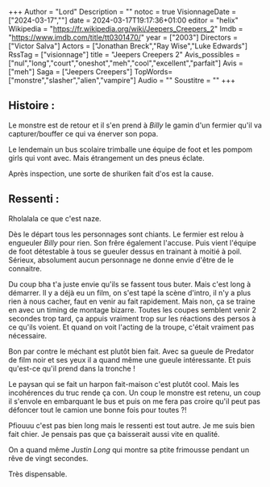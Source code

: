+++
Author = "Lord"
Description = ""
notoc = true
VisionnageDate = ["2024-03-17",""]
date = 2024-03-17T19:17:36+01:00
editor = "helix"
Wikipedia = "https://fr.wikipedia.org/wiki/Jeepers_Creepers_2"
Imdb = "https://www.imdb.com/title/tt0301470/"
year = ["2003"]
Directors = ["Victor Salva"]
Actors = ["Jonathan Breck","Ray Wise","Luke Edwards"]
RssTag = ["visionnage"]
title = "Jeepers Creepers 2"
Avis_possibles = ["nul","long","court","oneshot","meh","cool","excellent","parfait"]
Avis = ["meh"] 
Saga = ["Jeepers Creepers"]
TopWords=["monstre","slasher","alien","vampire"]
Audio = ""
Soustitre = ""
+++
## Histoire :
Le monstre est de retour et il s'en prend à *Billy* le gamin d'un fermier qu'il va capturer/bouffer ce qui va énerver son popa.

Le lendemain un bus scolaire trimballe une équipe de foot et les pompom girls qui vont avec.
Mais étrangement un des pneus éclate.

Après inspection, une sorte de shuriken fait d'os est la cause. 

## Ressenti :
Rholalala ce que c'est naze.

Dès le départ tous les personnages sont chiants.
Le fermier est relou à engueuler *Billy* pour rien.
Son frêre également l'accuse.
Puis vient l'équipe de foot détestable à tous se gueuler dessus en trainant à moitié à poil.
Sérieux, absolument aucun personnage ne donne envie d'être de le connaitre.

Du coup bha t'a juste envie qu'ils se fassent tous buter.
Mais c'est long à démarrer.
Il y a déjà eu un film, on s'est tapé la scène d'intro, il n'y a plus rien à nous cacher, faut en venir au fait rapidement.
Mais non, ça se traine en avec un timing de montage bizarre.
Toutes les coupes semblent venir 2 secondes trop tard, ça appuis vraiment trop sur les réactions des persos à ce qu'ils voient.
Et quand on voit l'acting de la troupe, c'était vraiment pas nécessaire.

Bon par contre le méchant est plutôt bien fait.
Avec sa gueule de Predator de film noir et ses yeux il a quand même une gueule intéressante.
Et puis qu'est-ce qu'il prend dans la tronche !

Le paysan qui se fait un harpon fait-maison c'est plutôt cool.
Mais les incohérences du truc rende ça con.
Un coup le monstre est retenu, un coup il s'envole en embarquant le bus et puis on me fera pas croire qu'il peut pas défoncer tout le camion une bonne fois pour toutes ?!

Pfiouuu c'est pas bien long mais le ressenti est tout autre.
Je me suis bien fait chier.
Je pensais pas que ça baisserait aussi vite en qualité.

On a quand même *Justin Long* qui montre sa ptite frimousse pendant un rêve de vingt secondes.

Très dispensable.
